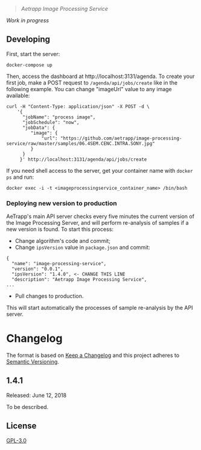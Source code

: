 > *Aetrapp Image Processing Service*

*Work in progress*

## Developing

First, start the server:

    docker-compose up

Then, access the dashboard at http://localhost:3131/agenda. To create your first job, make a POST request to `/agenda/api/jobs/create` like in the following example. You can change "imageUrl" value to any image available:

````shell
curl -H "Content-Type: application/json" -X POST -d \
    '{
      "jobName": "process image",
      "jobSchedule": "now",
      "jobData": {
         "image": {
             "url": "https://github.com/aetrapp/image-processing-service/raw/master/samples/06.4SEM.CENC.INTRA.SONY.jpg"
         }
      }
     }' http://localhost:3131/agenda/api/jobs/create
````

If you need shell access to the server, get your container name with `docker ps` and run:

    docker exec -i -t <imageprocessingservice_container_name> /bin/bash

### Deploying new version to production

AeTrapp's main API server checks every five minutes the current version of the Image Processing Server, and will perform re-analysis of samples if a new version is found. To start this process:

- Change algorithm's code and commit;
- Change `ipsVersion` value in `package.json` and commit:

```
{
  "name": "image-processing-service",
  "version": "0.0.1",
  "ipsVersion": "1.4.0", <- CHANGE THIS LINE
  "description": "Aetrapp Image Processing Service",
...
```

- Pull changes to production.

This will start automatically the processes of sample re-analysis by the API server.

# Changelog

The format is based on [Keep a Changelog](http://keepachangelog.com/en/1.0.0/)
and this project adheres to [Semantic Versioning](http://semver.org/spec/v2.0.0.html).

## 1.4.1

Released: June 12, 2018

To be described.

## License

[GPL-3.0](LICENSE)
